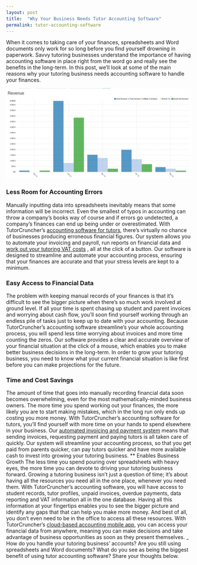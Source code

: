```yaml
---
layout: post
title:  "Why Your Business Needs Tutor Accounting Software"
permalink: tutor-accounting-software
---
```

When it comes to taking care of your finances, spreadsheets and Word documents
only work for so long before you find yourself drowning in paperwork. Savvy
tutoring businesses understand the importance of having accounting software in
place right from the word go and really see the benefits in the long-term. In
this post, we’ll look at some of the main reasons why your tutoring business
needs accounting software to handle your finances. 

![Analytics](/img/blogs/Analytics-1024x498.jpg)

### Less Room for Accounting Errors 

Manually inputting data into spreadsheets
inevitably means that some information will be incorrect. Even the smallest of
typos in accounting can throw a company’s books way of course and if errors go
undetected, a company’s finances can end up being under or overestimated. With
TutorCruncher’s 
[accounting software for tutors](http://www.tutorcruncher.com/features/), 
there’s virtually no
chance of businesses producing erroneous financial figures. Our system allows
you to automate your invoicing and payroll, run reports on financial data and
[work out your tutoring VAT costs](http://www.tutorcruncher.com/features/) , 
all at the
click of a button. Our software is designed to streamline and automate your
accounting process, ensuring that your finances are accurate and that your
stress levels are kept to a minimum. 

### Easy Access to Financial Data

The problem with keeping manual records of your finances is that it’s
difficult to see the bigger picture when there’s so much work involved at
ground level. If all your time is spent chasing up student and parent invoices
and worrying about cash flow, you’ll soon find yourself working through an
endless pile of tasks just to keep up to date with your accounting. Because
TutorCruncher’s accounting software streamline’s your whole accounting
process, you will spend less time worrying about invoices and more time
counting the zeros. Our software provides a clear and accurate overview of
your financial situation at the click of a mouse, which enables you to make
better business decisions in the long-term. In order to grow your tutoring
business, you need to know what your current financial situation is like first
before you can make projections for the future. 

### Time and Cost Savings

The amount of time that goes into manually recording financial data soon
becomes overwhelming, even for the most mathematically-minded business owners.
The more time you spend working out your finances, the more likely you are to
start making mistakes, which in the long run only ends up costing you more
money. With TutorCruncher’s accounting software for tutors, you’ll find
yourself with more time on your hands to spend elsewhere in your business. Our
[automated invoicing and payment system](http://www.tutorcruncher.com/features/) 
means that sending invoices, requesting payment and paying tutors is all taken care
of quickly. Our system will streamline your accounting process, so that you
get paid from parents quicker, can pay tutors quicker and have more available
cash to invest into growing your tutoring business. ** Enables Business Growth
The less time you spend pouring over spreadsheets with heavy eyes, the more
time you can devote to driving your tutoring business forward. Growing a
tutoring business isn’t just a question of time; it’s about having all the
resources you need all in the one place, whenever you need them. With
TutorCruncher’s accounting software, you will have access to student records,
tutor profiles, unpaid invoices, overdue payments, data reporting and VAT
information all in the one database. Having all this information at your
fingertips enables you to see the bigger picture and identify any gaps that
that can help you make more money. And best of all, you don’t even need to be
in the office to access all these resources. With TutorCruncher’s 
[cloud-based accounting mobile app](http://www.tutorcruncher.com/features/), 
you can access your financial data from anywhere, meaning you can make
decisions and take advantage of business opportunities as soon as they present
themselves. _ How do you handle your tutoring business’ accounts? Are you
still using spreadsheets and Word documents? What do you see as being the
biggest benefit of using tutor accounting software? Share your thoughts below.

